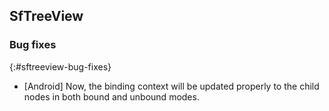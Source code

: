## SfTreeView

### Bug fixes
{:#sftreeview-bug-fixes}

*  [Android] Now, the binding context will be updated properly to the child nodes in both bound and unbound modes.